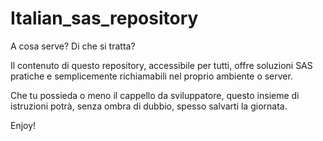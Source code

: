 # Italian_sas_repository
A cosa serve? Di che si tratta?

Il contenuto di questo repository, accessibile per tutti, offre soluzioni SAS pratiche e semplicemente richiamabili nel proprio ambiente o server.

Che tu possieda o meno il cappello da sviluppatore, questo insieme di istruzioni potrà, senza ombra di dubbio, spesso salvarti la giornata.

Enjoy!
